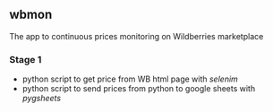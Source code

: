 ## wbmon
The app to continuous prices monitoring on Wildberries marketplace

### Stage 1 
* python script to get price from WB html page with _selenim_
* python script to send prices from python to google sheets with _pygsheets_
